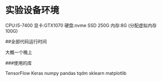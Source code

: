 # 实验设备环境

CPU:I5-7400
显卡:GTX1070
硬盘:nvme SSD 250G
内存:8G (分配虚拟内存100G)

##全部代码运行时间

大概一个晚上

###使用的库

TensorFlow
Keras
numpy
pandas
tqdm
sklearn
matplotlib
